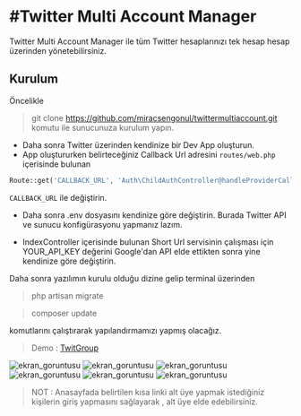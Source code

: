#Twitter Multi Account Manager
========

Twitter Multi Account Manager ile tüm Twitter hesaplarınızı tek hesap hesap üzerinden yönetebilirsiniz.

## Kurulum

Öncelikle

> git clone https://github.com/miracsengonul/twittermultiaccount.git
komutu ile sunucunuza kurulum yapın.

- Daha sonra Twitter üzerinden kendinize bir Dev App oluşturun.
- App oluştururken belirteceğiniz Callback Url adresini ``` routes/web.php ``` içerisinde bulunan

```php
Route::get('CALLBACK_URL', 'Auth\ChildAuthController@handleProviderCallback');
```

``` CALLBACK_URL ``` ile değiştirin.

- Daha sonra .env dosyasını kendinize göre değiştirin. Burada Twitter API ve sunucu konfigürasyonu yapmanız lazım.

- IndexController içerisinde bulunan Short Url servisinin çalışması için YOUR_API_KEY değerini Google'dan API elde ettikten sonra yine kendinize göre değiştirin.

Daha sonra yazılımın kurulu olduğu dizine gelip terminal üzerinden

> php artisan migrate

> composer update

komutlarını çalıştırarak yapılandırmamızı yapmış olacağız.

> Demo : <a href="http://twitgroup.net" target="_blank">TwitGroup</a>

![ekran_goruntusu](http://preview.ibb.co/gcFmbk/panel.png)
![ekran_goruntusu](http://preview.ibb.co/cZbEU5/nasil_calisir.png)
![ekran_goruntusu](http://preview.ibb.co/kOWg95/tweet.png)
![ekran_goruntusu](http://preview.ibb.co/cg86bk/takip_et.png)
![ekran_goruntusu](http://preview.ibb.co/b9VxhQ/fav.png)
![ekran_goruntusu](http://preview.ibb.co/gaQ2Gk/kayit_olunud.png)

> NOT : Anasayfada belirtilen kısa linki alt üye yapmak istediğiniz kişilerin giriş yapmasını sağlayarak , alt üye elde edebilirsiniz.
